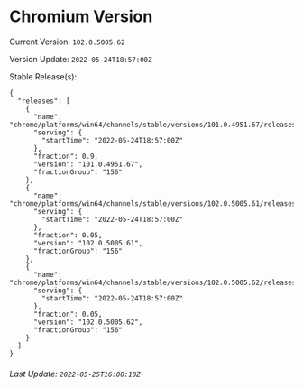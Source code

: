 # Chromium Version

Current Version: `102.0.5005.62`

Version Update: `2022-05-24T18:57:00Z`

Stable Release(s):
```
{
  "releases": [
    {
      "name": "chrome/platforms/win64/channels/stable/versions/101.0.4951.67/releases/1653418620",
      "serving": {
        "startTime": "2022-05-24T18:57:00Z"
      },
      "fraction": 0.9,
      "version": "101.0.4951.67",
      "fractionGroup": "156"
    },
    {
      "name": "chrome/platforms/win64/channels/stable/versions/102.0.5005.61/releases/1653418620",
      "serving": {
        "startTime": "2022-05-24T18:57:00Z"
      },
      "fraction": 0.05,
      "version": "102.0.5005.61",
      "fractionGroup": "156"
    },
    {
      "name": "chrome/platforms/win64/channels/stable/versions/102.0.5005.62/releases/1653418620",
      "serving": {
        "startTime": "2022-05-24T18:57:00Z"
      },
      "fraction": 0.05,
      "version": "102.0.5005.62",
      "fractionGroup": "156"
    }
  ]
}
```

###### Last Update: `2022-05-25T16:00:10Z`
